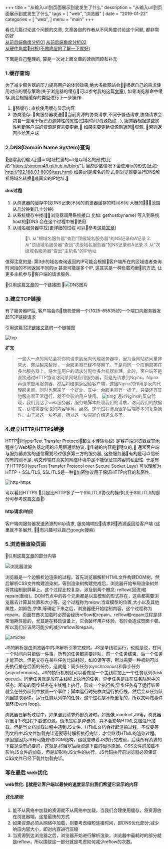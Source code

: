 +++
title = "从输入url到页面展示到底发生了什么"
description = "从输入url到页面展示到底发生了什么"
tags = [
    "web",
    "浏览器"
]
date = "2019-01-22"
categories = [
    "web",
]
menu = "main"
+++

看过几篇讨论这个问题的文章, 文章各自的作者从不同角度讨论这个问题, 都非常的好<br>
[从前后端角度分析01](http://www.cnblogs.com/xianyulaodi/p/6547807.html)
[从前后端角度分析02](https://blog.csdn.net/wdzxl198/article/details/11265475)<br>
[从硬件角度分析(不做底层的了解一下就好)](https://div.io/topic/457)<br>

下面是自己整理的, 算是一次对上面文章的读后回顾和补充

### 1.缓存查询

为了减少服务器的压力提高用户的体验效果,绝大多数网站会根据自己的需求使用对应的缓存策略(关于浏览器的缓存可以参考我的这篇[文章](https://simeon49.github.io/blog/posts/2019-01-16-浏览器缓存/)), 如果浏览器命中缓存,则会根据缓存的类型进行下一步操作:
1. 强缓存:
    直接使用缓存显示内容
2. 协商缓存:
    向服务器发送当前资源的协商请求,不同于普通请求,协商请求会包含一些用于标识资源特性的属性(过期时间/资源指纹...), 服务器根据这些属性判断客户端的资源是否需要更新, 如果需要更新资源则返回资源, 否则返回空给客户端


### 2.DNS(Domain Name System)查询

通常我们输入到url地址栏里的url是以域名的形式(比如:"https://simeon49.github.io/blog/"), 当然少数情况下会使用ip的形式(比如: http://192.168.0.1:8000/test.html) 如果url是域名的形式,则浏览器要进行DNS解析将域名转换成真实的IP地址.

#### dns过程
1. 从浏览器的缓存中找DNS记录(不同的浏览器缓存的时间不同 大概的范围从几分钟到几十分钟)
2. 从系统缓存中找(浏览器调用系统接口 比如: gethostbyname) 写入到系统host的DNS 会在这个过程中被使用
3. 从域名服务器中找(更详细的过程 可以参考这篇[文章](http://www.ruanyifeng.com/blog/2016/06/dns.html))
   > 1. 从"根域名服务器"查到"顶级域名服务器"的NS记录和A记录
   > 2. 从"顶级域名服务器"查到"次级域名服务器"的NS记录和A记录
   > 3. 从"次级域名服务器"查出"主机名"的IP地址

值得注意的是: 第3步的域名查询返回的IP可能会根据客户端所在的区域或者查询时间段的不同返回不同的ip 甚至可能是多个IP, 这其实是一种负载均衡的方法, 让更多主机参与客户端的请求服务.

引用这篇[文章](http://www.cnblogs.com/xianyulaodi/p/6547807.html)的一个链接图

![DNS图片](../../static/pic/2019-01-22/dns.jpg)


### 3.建立TCP链接

有了服务器IP后, 客户端会向随机使用一个(1025-65535)的一个端口向服务器发起TCP链接请求

引用这篇[TCP链接文章](https://www.sczyh30.com/posts/Network/tcp-connection/)的一个链接图

![tcp](../../static/pic/2019-01-22/tcp-state.PNG)

**扩充**
> 一些大一点的网站会将你的请求到反向代理服务器中，因为当网站访问量非常大，网站越来越慢，一台服务器已经不够用了。于是将同一个应用部署在多台服务器上，将大量用户的请求分配给多台机器处理。此时，客户端不是直接通过HTTP协议访问某网站应用服务器，而是先请求到Nginx，Nginx再请求应用服务器，然后将结果返回给客户端，这里Nginx的作用是反向代理服务器。同时也带来了一个好处，其中一台服务器万一挂了，只要还有其他服务器正常运行，就不会影响用户使用。
> ![timg](../../static/pic/2019-01-22/timg.jpeg)
> 通过Nginx的反向代理，我们到达了web服务器，服务端脚本处理我们的请求，访问我们的数据库，获取需要获取的内容等等，当然，这个过程涉及很多后端脚本的复杂操作。由于对这一块不熟，所以这一块只能介绍这么多了。


### 4.建立HTTP/HTTPS链接

HTTP(HyperText Transfer Protocol，超文本传输协议) 是客户端浏览器或其他程序与Web服务器之间的应用层通信协议. 传输的内容是明文的, 通常客户端与服务器直接的通信需要经过很多第三方的服务器, 这些服务器有的是可以信任的有的则不是, 明文传输在真实的网络环境中是不能保证其内容的私密性. 于是有了HTTPS(HyperText Transfer Protocol over Secure Socket Laye) 可以理解为HTTP + SSL/TLS, SSL/TLS是一种加密协议用于保证HTTP内容的私密性.

![http-https](../../static/pic/2019-01-22/http_https.png)

可以看到HTTPS 只是比HTTP多了一个SSL/TLS协议的操作(关于SSL/TLS的部分可参考这篇[文章](http://www.ruanyifeng.com/blog/2014/09/illustration-ssl.html))

#### http请求/响应

客户端向服务器发送资源的http请求, 服务端响应请求将资源返回给客户端
(这里就不多展开, 有兴趣可以自己google搜索)


### 5.浏览器渲染页面

引用这篇[文章](https://segmentfault.com/a/1190000006879700)的部分内容

![浏览器渲染](../../static/pic/2019-01-22/浏览器渲染.png)

浏览器是一个边解析边渲染的过程。首先浏览器解析HTML文件构建DOM树，然后解析CSS文件构建渲染树，等到渲染树构建完成后，浏览器开始布局渲染树并将其绘制到屏幕上。这个过程比较复杂，涉及到两个概念: reflow(回流)和repain(重绘)。DOM节点中的各个元素都是以盒模型的形式存在，这些都需要浏览器去计算其位置和大小等，这个过程称为relow;当盒模型的位置,大小以及其他属性，如颜色,字体,等确定下来之后，浏览器便开始绘制内容，这个过程称为repain。页面在首次加载时必然会经历reflow和repain。reflow和repain过程是非常消耗性能的，尤其是在移动设备上，它会破坏用户体验，有时会造成页面卡顿。所以我们应该尽可能少的减少reflow和repain。

![articlex](../../static/pic/2019-01-22/articlex.png)

JS的解析是由浏览器中的JS解析引擎完成的。JS是单线程运行，也就是说，在同一个时间内只能做一件事，所有的任务都需要排队，前一个任务结束，后一个任务才能开始。但是又存在某些任务比较耗时，如IO读写等，所以需要一种机制可以先执行排在后面的任务，这就是：同步任务(synchronous)和异步任务(asynchronous)。JS的执行机制就可以看做是一个主线程加上一个任务队列(task queue)。同步任务就是放在主线程上执行的任务，异步任务是放在任务队列中的任务。所有的同步任务在主线程上执行，形成一个执行栈;异步任务有了运行结果就会在任务队列中放置一个事件；脚本运行时先依次运行执行栈，然后会从任务队列里提取事件，运行任务队列中的任务，这个过程是不断重复的，所以又叫做事件循环(Event loop)。

浏览器在解析过程中，如果遇到请求外部资源时，如图像,iconfont,JS等。浏览器将重复1-6过程下载该资源。请求过程是异步的，并不会影响HTML文档进行加载，但是当文档加载过程中遇到JS文件，HTML文档会挂起渲染过程，不仅要等到文档中JS文件加载完毕还要等待解析执行完毕，才会继续HTML的渲染过程。原因是因为JS有可能修改DOM结构，这就意味着JS执行完成前，后续所有资源的下载是没有必要的，这就是JS阻塞后续资源下载的根本原因。CSS文件的加载不影响JS文件的加载，但是却影响JS文件的执行。JS代码执行前浏览器必须保证CSS文件已经下载并加载完毕。

### 写在最后 web优化

**web优化: 就是让客户端以最快的速度显示出我们希望它显示的内容**

##### 优化原则:

1. 能不从网络中加载的资源就不从网络中加载，当我们合理使用缓存，将资源放在浏览器端，这是最快的方式
2. 如果资源必须从网络中加载，则要考虑缩短连接时间，即DNS优化部分;减少响应内容大小，即对内容进行压缩
3. 当资源到达浏览器之后，浏览器开始进行解析渲染，浏览器中最耗时的部分就是reflow，所以围绕这一部分就是考虑如何减少reflow的次数。
